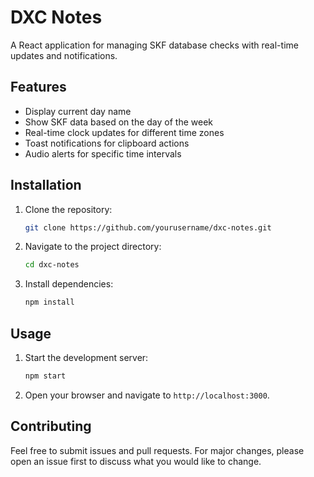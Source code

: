 # DXC Notes

A React application for managing SKF database checks with real-time updates and notifications.

## Features

- Display current day name
- Show SKF data based on the day of the week
- Real-time clock updates for different time zones
- Toast notifications for clipboard actions
- Audio alerts for specific time intervals

## Installation

1. Clone the repository:
    ```bash
    git clone https://github.com/yourusername/dxc-notes.git
    ```
2. Navigate to the project directory:
    ```bash
    cd dxc-notes
    ```
3. Install dependencies:
    ```bash
    npm install
    ```

## Usage

1. Start the development server:
    ```bash
    npm start
    ```
2. Open your browser and navigate to `http://localhost:3000`.

## Contributing

Feel free to submit issues and pull requests. For major changes, please open an issue first to discuss what you would like to change.

